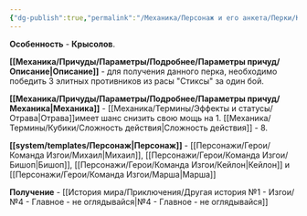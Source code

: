```yaml
---
{"dg-publish":true,"permalink":"/Механика/Персонаж и его анкета/Перки/Крысолов/","noteIcon":"","created":"2025-08-27T23:52:53.273+03:00","updated":"2025-09-03T23:58:19.835+03:00"}
---
```




**Особенность** - **Крысолов**.

**[[Механика/Причуды/Параметры/Подробнее/Параметры причуд/Описание\|Описание]]** - для получения данного перка, необходимо победить 3 элитных противников из расы "Стиксы" за один бой. 

**[[Механика/Причуды/Параметры/Подробнее/Параметры причуд/Механика\|Механика]]** - [[Механика/Термины/Эффекты и статусы/Отрава\|Отрава]]имеет шанс снизить свою мощь на 1. [[Механика/Термины/Кубики/Сложность действия\|Сложность действия]] - 8.

**[[system/templates/Персонаж\|Персонаж]]** - [[Персонажи/Герои/Команда Изгои/Михаил\|Михаил]], [[Персонажи/Герои/Команда Изгои/Бишоп\|Бишоп]], [[Персонажи/Герои/Команда Изгои/Кейлон\|Кейлон]] и [[Персонажи/Герои/Команда Изгои/Марша\|Марша]]

**Получение** - [[История мира/Приключения/Другая история №1 - Изгои/№4 - Главное - не оглядывайся\|№4 - Главное - не оглядывайся]]